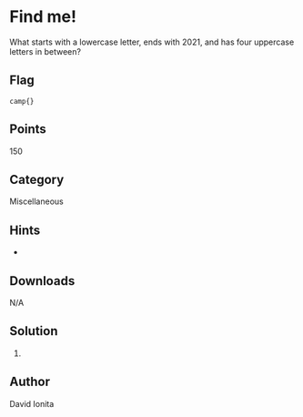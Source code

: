 # Find me!
What starts with a lowercase letter, ends with 2021, and has four uppercase letters in between?

## Flag
```
camp{}
```

## Points
150

## Category
Miscellaneous

## Hints
* 

## Downloads
N/A

## Solution
1. 

## Author
David Ionita